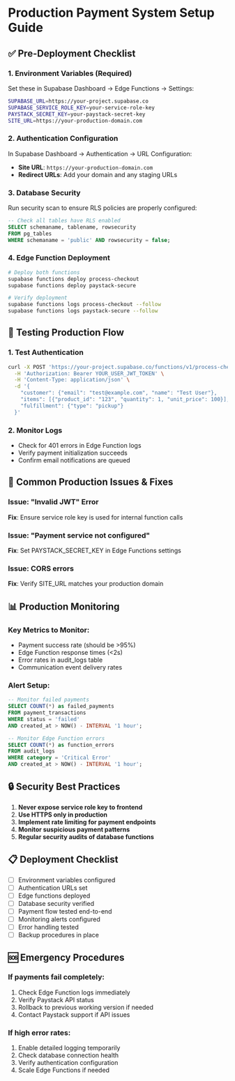 # Production Payment System Setup Guide

## ✅ Pre-Deployment Checklist

### 1. **Environment Variables (Required)**
Set these in Supabase Dashboard → Edge Functions → Settings:

```bash
SUPABASE_URL=https://your-project.supabase.co
SUPABASE_SERVICE_ROLE_KEY=your-service-role-key
PAYSTACK_SECRET_KEY=your-paystack-secret-key
SITE_URL=https://your-production-domain.com
```

### 2. **Authentication Configuration**
In Supabase Dashboard → Authentication → URL Configuration:
- **Site URL**: `https://your-production-domain.com`
- **Redirect URLs**: Add your domain and any staging URLs

### 3. **Database Security**
Run security scan to ensure RLS policies are properly configured:
```sql
-- Check all tables have RLS enabled
SELECT schemaname, tablename, rowsecurity 
FROM pg_tables 
WHERE schemaname = 'public' AND rowsecurity = false;
```

### 4. **Edge Function Deployment**
```bash
# Deploy both functions
supabase functions deploy process-checkout
supabase functions deploy paystack-secure

# Verify deployment
supabase functions logs process-checkout --follow
supabase functions logs paystack-secure --follow
```

## 🔧 Testing Production Flow

### 1. **Test Authentication**
```bash
curl -X POST 'https://your-project.supabase.co/functions/v1/process-checkout' \
  -H 'Authorization: Bearer YOUR_USER_JWT_TOKEN' \
  -H 'Content-Type: application/json' \
  -d '{
    "customer": {"email": "test@example.com", "name": "Test User"},
    "items": [{"product_id": "123", "quantity": 1, "unit_price": 100}],
    "fulfillment": {"type": "pickup"}
  }'
```

### 2. **Monitor Logs**
- Check for 401 errors in Edge Function logs
- Verify payment initialization succeeds
- Confirm email notifications are queued

## 🚨 Common Production Issues & Fixes

### Issue: "Invalid JWT" Error
**Fix**: Ensure service role key is used for internal function calls

### Issue: "Payment service not configured" 
**Fix**: Set PAYSTACK_SECRET_KEY in Edge Functions settings

### Issue: CORS errors
**Fix**: Verify SITE_URL matches your production domain

## 📊 Production Monitoring

### Key Metrics to Monitor:
- Payment success rate (should be >95%)
- Edge Function response times (<2s)
- Error rates in audit_logs table
- Communication event delivery rates

### Alert Setup:
```sql
-- Monitor failed payments
SELECT COUNT(*) as failed_payments 
FROM payment_transactions 
WHERE status = 'failed' 
AND created_at > NOW() - INTERVAL '1 hour';

-- Monitor Edge Function errors
SELECT COUNT(*) as function_errors
FROM audit_logs 
WHERE category = 'Critical Error'
AND created_at > NOW() - INTERVAL '1 hour';
```

## 🔒 Security Best Practices

1. **Never expose service role key to frontend**
2. **Use HTTPS only in production**
3. **Implement rate limiting for payment endpoints**
4. **Monitor suspicious payment patterns**
5. **Regular security audits of database functions**

## 📋 Deployment Checklist

- [ ] Environment variables configured
- [ ] Authentication URLs set
- [ ] Edge functions deployed
- [ ] Database security verified
- [ ] Payment flow tested end-to-end
- [ ] Monitoring alerts configured
- [ ] Error handling tested
- [ ] Backup procedures in place

## 🆘 Emergency Procedures

### If payments fail completely:
1. Check Edge Function logs immediately
2. Verify Paystack API status
3. Rollback to previous working version if needed
4. Contact Paystack support if API issues

### If high error rates:
1. Enable detailed logging temporarily
2. Check database connection health
3. Verify authentication configuration
4. Scale Edge Functions if needed